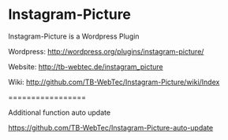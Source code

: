 Instagram-Picture
=================

Instagram-Picture is a Wordpress Plugin

Wordpress: http://wordpress.org/plugins/instagram-picture/

Website: http://tb-webtec.de/instagram_picture

Wiki: http://github.com/TB-WebTec/Instagram-Picture/wiki/Index

=================

Additional function auto update

https://github.com/TB-WebTec/Instagram-Picture-auto-update

